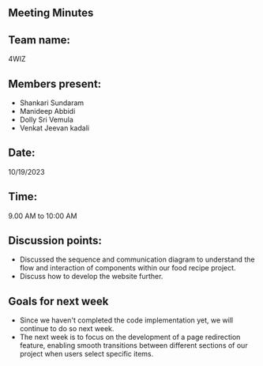 ## Meeting Minutes 
## Team name: 
4WIZ
## Members present:
- Shankari Sundaram
- Manideep Abbidi
- Dolly Sri Vemula
- Venkat Jeevan kadali

## Date: 
10/19/2023

## Time: 
9.00 AM to 10:00 AM

## Discussion points: 

- Discussed the sequence and communication diagram to understand the flow and interaction of components within our food recipe project.
- Discuss how to develop the website further.

## Goals for next week 

- Since we haven't completed the code implementation yet, we will continue to do so next week.
- The next week is to focus on the development of a page redirection feature, enabling smooth transitions between different sections of our project when users select specific items.

